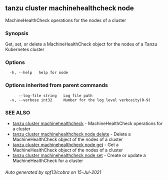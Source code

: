 ## tanzu cluster machinehealthcheck node

MachineHealthCheck operations for the nodes of a cluster

### Synopsis

Get, set, or delete a MachineHealthCheck object for the nodes of a Tanzu Kubernetes cluster

### Options

```
  -h, --help   help for node
```

### Options inherited from parent commands

```
      --log-file string   Log file path
  -v, --verbose int32     Number for the log level verbosity(0-9)
```

### SEE ALSO

* [tanzu cluster machinehealthcheck](tanzu_cluster_machinehealthcheck.md)	 - MachineHealthCheck operations for a cluster
* [tanzu cluster machinehealthcheck node delete](tanzu_cluster_machinehealthcheck_node_delete.md)	 - Delete a MachineHealthCheck object of the nodes of a cluster
* [tanzu cluster machinehealthcheck node get](tanzu_cluster_machinehealthcheck_node_get.md)	 - Get a MachineHealthCheck object of the nodes of a cluster
* [tanzu cluster machinehealthcheck node set](tanzu_cluster_machinehealthcheck_node_set.md)	 - Create or update a MachineHealthCheck for a cluster

###### Auto generated by spf13/cobra on 15-Jul-2021
